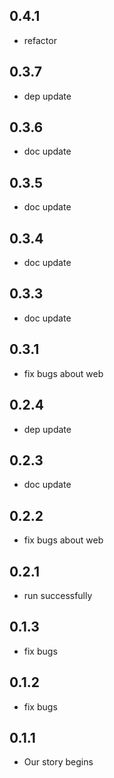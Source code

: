 ## 0.4.1

* refactor

## 0.3.7

* dep update

## 0.3.6

* doc update

## 0.3.5

* doc update

## 0.3.4

* doc update

## 0.3.3

* doc update

## 0.3.1

* fix bugs about web

## 0.2.4

* dep update

## 0.2.3

* doc update

## 0.2.2

* fix bugs about web

## 0.2.1

* run successfully

## 0.1.3

* fix bugs

## 0.1.2

* fix bugs

## 0.1.1

* Our story begins
